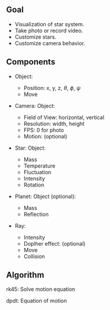 ## Goal

- Visualization of star system.
- Take photo or record video.
- Customize stars.
- Customize camera behavior.

## Components

- Object:
    - Position: x, y, z, $\theta$, $\phi$, $\psi$
    - Move

- Camera: Object:
    - Field of View: horizontal, vertical
    - Resolution: width, height
    - FPS: 0 for photo
    - Motion: (optional)

- Star: Object:
    - Mass
    - Temperature
    - Fluctuation
    - Intensity
    - Rotation

- Planet: Object (optional):
    - Mass
    - Reflection

- Ray:
    - Intensity
    - Doplher effect: (optional)
    - Move
    - Collision

## Algorithm

rk45: Solve motion equation

dpdt: Equation of motion